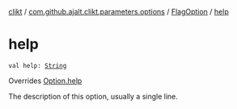 [clikt](../../index.md) / [com.github.ajalt.clikt.parameters.options](../index.md) / [FlagOption](index.md) / [help](./help.md)

# help

`val help: `[`String`](https://kotlinlang.org/api/latest/jvm/stdlib/kotlin/-string/index.html)

Overrides [Option.help](../-option/help.md)

The description of this option, usually a single line.

